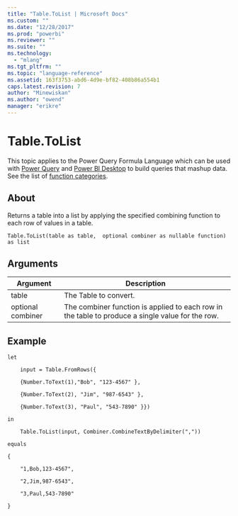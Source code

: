 ```yaml
---
title: "Table.ToList | Microsoft Docs"
ms.custom: ""
ms.date: "12/28/2017"
ms.prod: "powerbi"
ms.reviewer: ""
ms.suite: ""
ms.technology: 
  - "mlang"
ms.tgt_pltfrm: ""
ms.topic: "language-reference"
ms.assetid: 163f3753-abd6-4d9e-bf82-408b86a554b1
caps.latest.revision: 7
author: "Minewiskan"
ms.author: "owend"
manager: "erikre"
---
```

# Table.ToList
This topic applies to the Power Query Formula Language which can be used with [Power Query](https://support.office.com/article/Introduction-to-Microsoft-Power-Query-for-Excel-6E92E2F4-2079-4E1F-BAD5-89F6269CD605) and [Power BI Desktop](http://go.microsoft.com/fwlink/p/?LinkId=618607) to build queries that mashup data. See the list of [function categories](https://msdn.microsoft.com/en-us/library/mt211003.aspx).  
  
## About  
Returns a table into a list by applying the specified combining function to each row of values in a table.  
  
```  
Table.ToList(table as table,  optional combiner as nullable function) as list  
```  
  
## Arguments  
  
|Argument|Description|  
|------------|---------------|  
|table|The Table to convert.|  
|optional combiner|The combiner function is applied to each row in the table to produce a single value for the row.|  
  
## <a name="__goback"></a>Example  
  
```  
let  
  
    input = Table.FromRows({  
  
    {Number.ToText(1),"Bob", "123-4567" },  
  
    {Number.ToText(2), "Jim", "987-6543" },  
  
    {Number.ToText(3), "Paul", "543-7890" }})  
  
in  
  
    Table.ToList(input, Combiner.CombineTextByDelimiter(","))  
  
equals  
  
{  
  
    "1,Bob,123-4567",  
  
    "2,Jim,987-6543",  
  
    "3,Paul,543-7890"  
  
}  
```  
